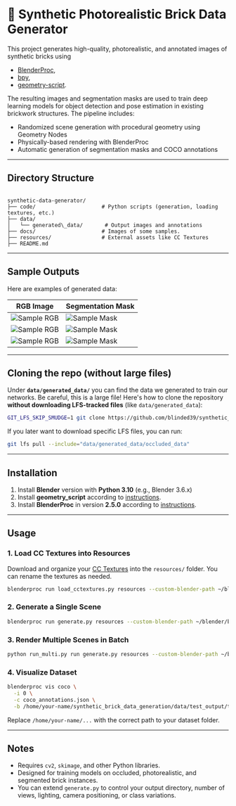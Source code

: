 # 🧱 Synthetic Photorealistic Brick Data Generator

This project generates high-quality, photorealistic, and annotated images of synthetic bricks using 
- [BlenderProc](https://github.com/DLR-RM/BlenderProc),
- [bpy](https://pypi.org/project/bpy/),
- [geometry-script](https://github.com/carson-katri/geometry-script).

The resulting images and segmentation masks are used to train deep learning models for object detection and pose estimation in existing brickwork structures. The pipeline includes:
- Randomized scene generation with procedural geometry using Geometry Nodes
- Physically-based rendering with BlenderProc
- Automatic generation of segmentation masks and COCO annotations

---

## Directory Structure

```

synthetic-data-generator/
├── code/                     # Python scripts (generation, loading textures, etc.)
├── data/
│   └── generated\_data/       # Output images and annotations
├── docs/                     # Images of some samples.
├── resources/                # External assets like CC Textures
├── README.md

````

---

## Sample Outputs

Here are examples of generated data:

| RGB Image | Segmentation Mask |
|----------|-------------------|
| ![Sample RGB](docs/1.jpg) | ![Sample Mask](docs/1_mask.PNG) |
| ![Sample RGB](docs/2.jpg) | ![Sample Mask](docs/2_mask.PNG) |
| ![Sample RGB](docs/3.jpg) | ![Sample Mask](docs/3_mask.PNG) |

---

## Cloning the repo (without large files)

Under **`data/generated_data/`** you can find the data we generated to train our networks. Be careful, this is a large file! Here's how to clone the repository **without downloading LFS-tracked files** (like `data/generated_data`):

```bash
GIT_LFS_SKIP_SMUDGE=1 git clone https://github.com/blinded39/synthetic_brick_data_generation.git
```

If you later want to download specific LFS files, you can run:

```bash
git lfs pull --include="data/generated_data/occluded_data"
```
---

## Installation

1. Install **Blender** version with **Python 3.10** (e.g., Blender 3.6.x)
2. Install **geometry_script** according to [instructions](https://carson-katri.github.io/geometry-script/setup/installation.html).
3. Install **BlenderProc** in version **2.5.0** according to [instructions](https://github.com/DLR-RM/BlenderProc).

---

## Usage

### 1. Load CC Textures into Resources

Download and organize your [CC Textures](https://cc0textures.com/) into the `resources/` folder. You can rename the textures as needed.

```bash
blenderproc run load_cctextures.py resources --custom-blender-path ~/blender/blender-3.6.x-linux-x64
```

### 2. Generate a Single Scene

```bash
blenderproc run generate.py resources --custom-blender-path ~/blender/blender-3.6.x-linux-x64
```

### 3. Render Multiple Scenes in Batch

```bash
python run_multi.py run generate.py resources --custom-blender-path ~/blender/blender-3.6.x-linux-x64
```

### 4. Visualize Dataset

```bash
blenderproc vis coco \
  -i 0 \
  -c coco_annotations.json \
  -b /home/your-name/synthetic_brick_data_generation/data/test_output/train_pbr/000000
```

Replace `/home/your-name/...` with the correct path to your dataset folder.

---

## Notes

* Requires `cv2`, `skimage`, and other Python libraries.
* Designed for training models on occluded, photorealistic, and segmented brick instances.
* You can extend `generate.py` to control your output directory, number of views, lighting, camera positioning, or class variations.
